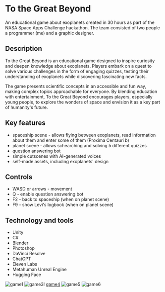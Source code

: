 # To the Great Beyond
An educational game about exoplanets created in 30 hours as part of the NASA Space Apps Challenge hackathon. The team consisted of two people a programmer (me) and a graphic designer.

## Description
To the Great Beyond is an educational game designed to inspire curiosity and deepen knowledge about exoplanets. Players embark on a quest to solve various challenges in the form of engaging quizzes, testing their understanding of exoplanets while discovering fascinating new facts.

The game presents scientific concepts in an accessible and fun way, making complex topics approachable for everyone. By blending education with entertainment, To the Great Beyond encourages players, especially young people, to explore the wonders of space and envision it as a key part of humanity's future.

## Key features
- spaceship scene - allows flying between exoplanets, read information about them and enter some of them (Proxima Centauri b)
- planet scene - allows schearching and solving 5 different quizzes
- question answering bot
- simple cutscenes with AI-generated voices
- self-made assets, including exoplanets' design
  
## Controls
- WASD or arrows - movement
- Q - enable question answering bot
- F2 - back to spaceship (when on planet scene)
- F9 - show Levi's logbook (when on planet scene)
  
## Technology and tools
- Unity
- C#
- Blender
- Photoshop
- DaVinci Resolve
- ChatGPT
- Eleven Labs
- Metahuman Unreal Engine
- Hugging Face

![game1](https://github.com/user-attachments/assets/c58b0f0a-84ce-41b0-adfe-574e2f010361)
![game3](https://github.com/user-attachments/assets/0fba26b7-1ea4-43bd-8289-a9814577a966)!
[game4](https://github.com/user-attachments/assets/72f80e5c-b4d4-4ed2-9ab3-3564ae4c1b11)
![game5](https://github.com/user-attachments/assets/7971d3a0-ad59-463f-8962-bc8fe989422e)
![game6](https://github.com/user-attachments/assets/c02ba46b-d562-469a-8786-750d72630fd0)
